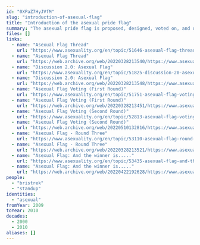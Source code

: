 ```yaml
---
id: "0XPaZ7HyJVfM"
slug: "introduction-of-asexual-flag"
title: "Introduction of the asexual pride flag"
summary: "The asexual pride flag is proposed, designed, voted on, and decided on across a series of AVEN forum threads."
files: []
links:
  - name: "Asexual Flag Thread"
    url: "https://www.asexuality.org/en/topic/51646-asexual-flag-thread/"
  - name: "Asexual Flag Thread"
    url: "https://web.archive.org/web/20220328213540/https://www.asexuality.org/en/topic/51646-asexual-flag-thread/"
  - name: "Discussion 2.0: Asexual Flag"
    url: "https://www.asexuality.org/en/topic/51825-discussion-20-asexual-flag/"
  - name: "Discussion 2.0: Asexual Flag"
    url: "https://web.archive.org/web/20220328213548/https://www.asexuality.org/en/topic/51825-discussion-20-asexual-flag/"
  - name: "Asexual Flag Voting (First Round)"
    url: "https://www.asexuality.org/en/topic/51751-asexual-flag-voting-first-round/"
  - name: "Asexual Flag Voting (First Round)"
    url: "https://web.archive.org/web/20220328213451/https://www.asexuality.org/en/topic/51751-asexual-flag-voting-first-round/"
  - name: "Asexual Flag Voting (Second Round)"
    url: "https://www.asexuality.org/en/topic/52813-asexual-flag-voting-second-round/"
  - name: "Asexual Flag Voting (Second Round)"
    url: "https://web.archive.org/web/20220510132816/https://www.asexuality.org/en/topic/52813-asexual-flag-voting-second-round/"
  - name: "Asexual Flag - Round Three"
    url: "https://www.asexuality.org/en/topic/53110-asexual-flag-round-three/"
  - name: "Asexual Flag - Round Three"
    url: "https://web.archive.org/web/20220328213521/https://www.asexuality.org/en/topic/53110-asexual-flag-round-three/"
  - name: "Asexual Flag: And the winner is....."
    url: "https://www.asexuality.org/en/topic/53435-asexual-flag-and-the-winner-is/"
  - name: "Asexual Flag: And the winner is....."
    url: "https://web.archive.org/web/20220422192628/https://www.asexuality.org/en/topic/53435-asexual-flag-and-the-winner-is/"
people:
  - "bristrek"
  - "standup"
identities:
  - "asexual"
fromYear: 2009
toYear: 2010
decades:
  - 2000
  - 2010
aliases: []
---
```

